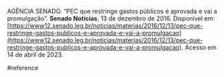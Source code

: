 AGÊNCIA SENADO. “PEC que restringe gastos públicos é aprovada e vai a promulgação”. **Senado Notícias**, 13 de dezembro de 2016. Disponível em: [https://www12.senado.leg.br/noticias/materias/2016/12/13/pec-que-restringe-gastos-publicos-e-aprovada-e-vai-a-promulgacao](https://www12.senado.leg.br/noticias/materias/2016/12/13/pec-que-restringe-gastos-publicos-e-aprovada-e-vai-a-promulgacao). Acesso em 14 de abril de 2023.

#reference